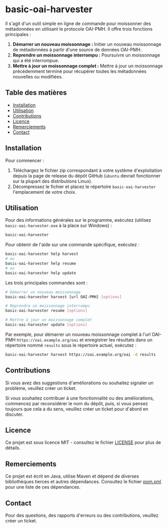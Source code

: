 # basic-oai-harvester

Il s'agit d'un outil simple en ligne de commande pour moissonner des métadonnées en utilisant le protocole OAI-PMH. Il
offre trois fonctions principales :

1. **Démarrer un nouveau moissonnage :** Initier un nouveau moissonnage de métadonnées à partir d'une source de données
   OAI-PMH.
2. **Reprendre un moissonnage interrompu :** Poursuivre un moissonnage qui a été interrompue.
3. **Mettre à jour un moissonnage complet :** Mettre à jour un moissonnage précédemment terminé pour récupérer toutes
   les métadonnées nouvelles ou modifiées.

## Table des matières

- [Installation](#installation)
- [Utilisation](#utilisation)
- [Contributions](#contributions)
- [Licence](#licence)
- [Remerciements](#remerciements)
- [Contact](#contact)

## Installation

Pour commencer :

1. Téléchargez le fichier zip correspondant à votre système d'exploitation depuis la page de release du dépôt
   GitHub (`ubuntu` devrait fonctionner sur la plupart des distributions Linux).
2. Décompressez le fichier et placez le répertoire `basic-oai-harvester` l'emplacement de votre choix.

## Utilisation

Pour des informations générales sur le programme, exécutez (utilisez `basic-oai-harvester.exe` à la place sur Windows) :

```bash
basic-oai-harvester
```

Pour obtenir de l'aide sur une commande spécifique, exécutez :

```bash
basic-oai-harvester help harvest
# ou
basic-oai-harvester help resume
# ou
basic-oai-harvester help update
```

Les trois principales commandes sont :

```bash
# Démarrer un nouveau moissonnage
basic-oai-harvester harvest [url OAI-PMH] [options]

# Reprendre un moissonnage interrompu
basic-oai-harvester resume [options]

# Mettre à jour un moissonnage complet
basic-oai-harvester update [options]
```

Par exemple, pour démarrer un nouveau moissonnage complet à l'url
OAI-PMH `https://oai.example.org/oai` et enregistrer les résultats dans un répertoire nommé `results` sous le répertoire
actuel, exécutez :

```bash
basic-oai-harvester harvest https://oai.example.org/oai -d results
```

## Contributions

Si vous avez des suggestions d'améliorations ou souhaitez signaler un problème, veuillez créer un ticket.

Si vous souhaitez contribuer à une fonctionnalité ou des améliorations, commencez par reconsidérer le nom du dépôt,
puis, si vous pensez toujours que cela a du sens, veuillez créer un ticket pour d'abord en discuter.

## Licence

Ce projet est sous licence MIT - consultez le fichier [LICENSE](LICENSE) pour plus de détails.

## Remerciements

Ce projet est écrit en Java, utilise Maven et dépend de diverses bibliothèques tierces et autres dépendances. Consultez
le fichier [pom.xml](pom.xml) pour une liste de ces dépendances.

## Contact

Pour des questions, des rapports d'erreurs ou des contributions, veuillez créer un ticket.
